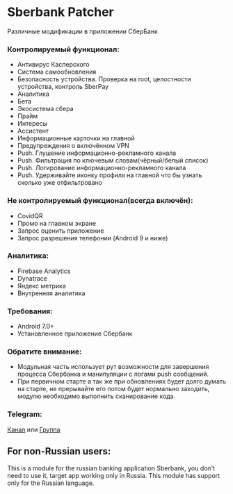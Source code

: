 # Sberbank Patcher
Различные модификации в приложении СберБанк

### Контролируемый функционал:
- Антивирус Касперского
- Система самообновления
- Безопасность устройства. Проверка на root, целостности устройства, контроль SberPay
- Аналитика
- Бета
- Экосистема сбера
- Прайм
- Интересы
- Ассистент
- Информационные карточки на главной
- Предупреждения о включённом VPN
- Push. Глушение информационно-рекламного канала
- Push. Фильтрация по ключевым словам(чёрный/белый список)
- Push. Логирование информационно-рекламного канала
- Push. Удерживайте иконку профиля на главной что бы узнать сколько уже отфильтровано

### Не контролируемый функционал(всегда включён):
- CovidQR
- Промо на главном экране
- Запрос оценить приложение
- Запрос разрешения телефонии (Android 9 и ниже)

### Аналитика:
- Firebase Analytics
- Dynatrace
- Яндекс метрика
- Внутренняя аналитика

### Требования:
- Android 7.0+
- Установленное приложение Сбербанк

### Обратите внимание:
- Модульная часть использует рут возможности для завершения процесса Сбербанка и манипуляции с логами push сообщений.
- При первичном старте а так же при обновлениях будет долго думать на старте, не прерывайте его потом будет нормально заходить, модулю необходимо выполнить сканирование кода.

### Telegram:
[Канал](https://t.me/+TfQezz2RmU9ytDvd) или [Группа](https://t.me/+R3l9_pG2ZeTca7rs)

## For non-Russian users:
This is a module for the russian banking application Sberbank, you don't need to use it, target app working only in Russia. This module has support only for the Russian language.
